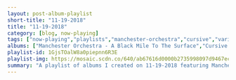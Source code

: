 ```yaml
---
layout: post-album-playlist
short-title: "11-19-2018"
title: "11-19-2018"
category: [blog, now-playing]
tags: ["now-playing","playlists","manchester-orchestra","cursive","various-artists","billy-squier","various-artists","too-many-zooz","afi","the-olympians"]
albums: ["Manchester Orchestra - A Black Mile To The Surface","Cursive - Vitriola","Various Artists - SUPER SLIMEY","Billy Squier - The Essential Billy Squier","Various Artists - Subway Gawdz","Too Many Zooz - Fanimals","AFI - AFI (The Blood Album)","The Olympians - The Olympians"]
playlist-id: 1GjsTOalW8a0piepnn6R3E
playlist-img: https://mosaic.scdn.co/640/ab67616d0000b2735998097d9467eccb3e99b8c1ab67616d0000b2736827146a676dafc0357fa665ab67616d0000b273bade9185b88572474d918a94ab67616d0000b273de20b544e4270a61a68b8d91
summary: "A playlist of albums I created on 11-19-2018 featuring Manchester Orchestra, Cursive, Various Artists, Billy Squier, Various Artists, Too Many Zooz, AFI, and The Olympians"
---
```

